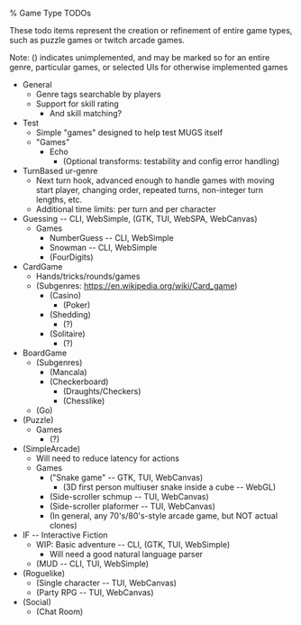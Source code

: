 % Game Type TODOs

These todo items represent the creation or refinement of entire game types,
such as puzzle games or twitch arcade games.

Note: () indicates unimplemented, and may be marked so for an entire genre,
particular games, or selected UIs for otherwise implemented games


* General
  * Genre tags searchable by players
  * Support for skill rating
    * And skill matching?
* Test
  * Simple "games" designed to help test MUGS itself
  * "Games"
    * Echo
      * (Optional transforms: testability and config error handling)
* TurnBased ur-genre
  * Next turn hook, advanced enough to handle games with moving start player,
    changing order, repeated turns, non-integer turn lengths, etc.
  * Additional time limits: per turn and per character
* Guessing -- CLI, WebSimple, (GTK, TUI, WebSPA, WebCanvas)
  * Games
    * NumberGuess -- CLI, WebSimple
    * Snowman -- CLI, WebSimple
    * (FourDigits)
* CardGame
  * Hands/tricks/rounds/games
  * (Subgenres: https://en.wikipedia.org/wiki/Card_game)
    * (Casino)
      * (Poker)
    * (Shedding)
      * (?)
    * (Solitaire)
      * (?)
* BoardGame
  * (Subgenres)
    * (Mancala)
    * (Checkerboard)
      * (Draughts/Checkers)
      * (Chesslike)
  * (Go)
* (Puzzle)
  * Games
    * (?)
* (SimpleArcade)
  * Will need to reduce latency for actions
  * Games
    * ("Snake game" -- GTK, TUI, WebCanvas)
      * (3D first person multiuser snake inside a cube -- WebGL)
    * (Side-scroller schmup -- TUI, WebCanvas)
    * (Side-scroller plaformer -- TUI, WebCanvas)
    * (In general, any 70's/80's-style arcade game, but NOT actual clones)
* IF -- Interactive Fiction
  * WIP: Basic adventure -- CLI, (GTK, TUI, WebSimple)
    * Will need a good natural language parser
  * (MUD -- CLI, TUI, WebSimple)
* (Roguelike)
  * (Single character -- TUI, WebCanvas)
  * (Party RPG -- TUI, WebCanvas)
* (Social)
  * (Chat Room)
